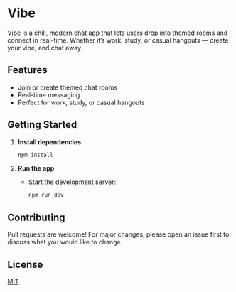 # Vibe

Vibe is a chill, modern chat app that lets users drop into themed rooms and connect in real-time. Whether it’s work, study, or casual hangouts — create your vibe, and chat away.

## Features
- Join or create themed chat rooms
- Real-time messaging
- Perfect for work, study, or casual hangouts

## Getting Started

1. **Install dependencies**
     ```sh
     npm install
     ```

2. **Run the app**
   - Start the development server:
     ```sh
     npm run dev
     ```


## Contributing
Pull requests are welcome! For major changes, please open an issue first to discuss what you would like to change.

## License
[MIT](LICENSE) 
